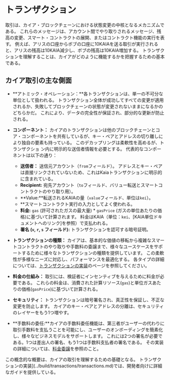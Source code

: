 # トランザクション

取引は、カイア・ブロックチェーンにおける状態変更の中核となるメカニズムである。 これらのメッセージは、アカウント間でやり取りされるメッセージ、残高の変更、スマート・コントラクトの展開、またはコントラクト機能の実行を表す。 例えば、アリスの口座からボブの口座に10KAIAを送る取引が実行されると、アリスの残高は10KAIA減少し、ボブの残高は10KAIA増加する。 トランザクションを理解することは、カイアがどのように機能するかを把握するための基本である。

## カイア取引の主な側面

- \*\*アトミック・オペレーション：\*\*各トランザクションは、単一の不可分な単位として扱われる。 トランザクション全体が成功してすべての変更が適用されるか、失敗してブロックチェーンの状態が変更されないままになるかのどちらかだ。 これにより、データの完全性が保証され、部分的な更新が防止される。

- **コンポーネント：** カイアのトランザクションは他のブロックチェーンとコア・コンポーネントを共有しているが、キー・ペアとアドレスの切り離しにより独自の要素も持っている。 このデカップリングは柔軟性を高めるが、トランザクショ ン内に明示的な送信者情報を必要とする。 代表的なコンポーネントは以下の通り：
  - **送信者：** 送信元アカウント（`from`フィールド）。  アドレスとキー・ペアは直接リンクされていないため、これはKaiaトランザクションに明示的に含まれている。
  - **Recipient:** 宛先アカウント（`to`フィールド、バリュー転送とスマートコントラクトのやり取り用）。
  - \*\*Value:\*\*転送されるKAIAの量（`value`フィールド、単位は`kei`）。
  - \*\*スマートコントラクト実行の入力としてよく使われる。
  - **料金:** `gas` (許可されたガスの最大量) \* `gasPrice` (ガスの単位あたりの価格)に基づいて計算されます。  料金はKAIA（単位：`kei`、[KAIA単位ドキュメントへのリンク]を参照）で支払われる。
  - **署名 (`v`, `r`, `s` フィールド):** トランザクションを認可する暗号証明。

- **トランザクションの種類：** カイアは、基本的な価値の移転から複雑なスマートコントラクトのやり取りや手数料の委譲まで、様々なユースケースをサポートするために様々なトランザクションの種類を提供しています。 この柔軟性が多様なニーズに対応し、パフォーマンスを最適化する。 各タイプの詳細については、[トランザクションの実装](../build/transactions/transactions.md#transaction-types)のページを参照してください。

- **料金の仕組み：** 取引には、検証者にインセンティブを与えるために料金が必要である。 これらの料金は、消費された計算リソース(`gas`)と単位ガスあたりの価格(`gasPrice`)に基づいて計算される。

- **セキュリティ：** トランザクションは暗号署名され、真正性を保証し、不正な変更を防止します。 カイアのキー・ペアとアドレスの分離は、セキュリティのレイヤーをもう1つ増やす。

- \*\*手数料の委任:\*\*カイアの手数料委任機能は、第三者がユーザーの代わりに取引手数料を支払うことを可能にし、ユーザーのオンボーディングを簡素化し、様々なビジネスモデルをサポートします。  これには2つの署名が必要である。1つは差出人の署名、もう1つは手数料支払者の署名である。 その実装の詳細については、[料金委譲](../build/transactions/fee-delegation.md)を参照のこと。

この概念的な概要は、カイアの取引を理解するための基礎となる。 トランザクションの実装](../build/transactions/transactions.md)では、開発者向けに詳細なガイドを提供している。
